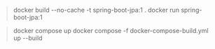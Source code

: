 > docker build --no-cache -t spring-boot-jpa:1 .
> docker run spring-boot-jpa:1

> docker compose up
> docker compose -f docker-compose-build.yml up --build
